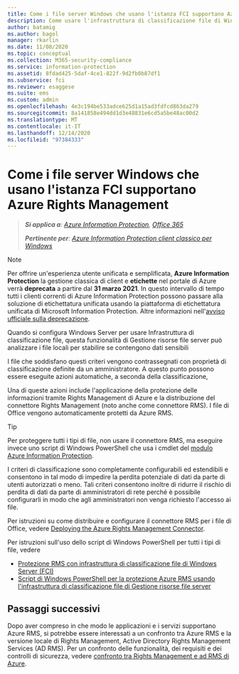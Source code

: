 ```yaml
---
title: Come i file server Windows che usano l'istanza FCI supportano Azure RMS-AIP
description: Come usare l'infrastruttura di classificazione file di Windows Server con Azure RMS quando si distribuisce il connettore RMS per proteggere automaticamente i documenti di Office.
author: batamig
ms.author: bagol
manager: rkarlin
ms.date: 11/08/2020
ms.topic: conceptual
ms.collection: M365-security-compliance
ms.service: information-protection
ms.assetid: 8fdad425-5daf-4ce1-822f-9d2fb0b87df1
ms.subservice: fci
ms.reviewer: esaggese
ms.suite: ems
ms.custom: admin
ms.openlocfilehash: 4e3c194be533adce625d1a15ad3fdfcd863da279
ms.sourcegitcommit: 8a141858e494dd1d3e48831e6cd5a5be48ac00d2
ms.translationtype: MT
ms.contentlocale: it-IT
ms.lasthandoff: 12/14/2020
ms.locfileid: "97384333"
---
```

# <a name="how-windows-file-servers-that-use-fci-support-azure-rights-management"></a>Come i file server Windows che usano l'istanza FCI supportano Azure Rights Management

>***Si applica a**: [Azure Information Protection](https://azure.microsoft.com/pricing/details/information-protection), [Office 365](https://download.microsoft.com/download/E/C/F/ECF42E71-4EC0-48FF-AA00-577AC14D5B5C/Azure_Information_Protection_licensing_datasheet_EN-US.pdf)*
>
>***Pertinente per**: [Azure Information Protection client classico per Windows](faqs.md#whats-the-difference-between-the-azure-information-protection-classic-and-unified-labeling-clients)*

>[!NOTE] 
> Per offrire un'esperienza utente unificata e semplificata, **Azure Information Protection** la gestione classica di client e **etichette** nel portale di Azure verrà **deprecata** a partire dal **31 marzo 2021**. In questo intervallo di tempo tutti i clienti correnti di Azure Information Protection possono passare alla soluzione di etichettatura unificata usando la piattaforma di etichettatura unificata di Microsoft Information Protection. Altre informazioni nell'[avviso ufficiale sulla deprecazione](https://aka.ms/aipclassicsunset).

Quando si configura Windows Server per usare Infrastruttura di classificazione file, questa funzionalità di Gestione risorse file server può analizzare i file locali per stabilire se contengono dati sensibili 

I file che soddisfano questi criteri vengono contrassegnati con proprietà di classificazione definite da un amministratore. A questo punto possono essere eseguite azioni automatiche, a seconda della classificazione, 

Una di queste azioni include l'applicazione della protezione delle informazioni tramite Rights Management di Azure e la distribuzione del connettore Rights Management (noto anche come connettore RMS). I file di Office vengono automaticamente protetti da Azure RMS.

> [!TIP]
> Per proteggere tutti i tipi di file, non usare il connettore RMS, ma eseguire invece uno script di Windows PowerShell che usa i cmdlet del [modulo Azure Information Protection](./rms-client/client-admin-guide-powershell.md).
> 

I criteri di classificazione sono completamente configurabili ed estendibili e consentono in tal modo di impedire la perdita potenziale di dati da parte di utenti autorizzati o meno. Tali criteri consentono inoltre di ridurre il rischio di perdita di dati da parte di amministratori di rete perché è possibile configurarli in modo che agli amministratori non venga richiesto l'accesso ai file.

Per istruzioni su come distribuire e configurare il connettore RMS per i file di Office, vedere [Deploying the Azure Rights Management Connector](deploy-rms-connector.md).

Per istruzioni sull'uso dello script di Windows PowerShell per tutti i tipi di file, vedere 

- [Protezione RMS con infrastruttura di classificazione file di Windows Server &#40;FCI&#41;](./rms-client/configure-fci.md)
- [Script di Windows PowerShell per la protezione Azure RMS usando l'infrastruttura di classificazione file di Gestione risorse file server](rms-client/fci-script.md)


## <a name="next-steps"></a>Passaggi successivi

Dopo aver compreso in che modo le applicazioni e i servizi supportano Azure RMS, si potrebbe essere interessati a un confronto tra Azure RMS e la versione locale di Rights Management, Active Directory Rights Management Services (AD RMS). Per un confronto delle funzionalità, dei requisiti e dei controlli di sicurezza, vedere [confronto tra Rights Management e ad RMS di Azure](compare-on-premise.md).


